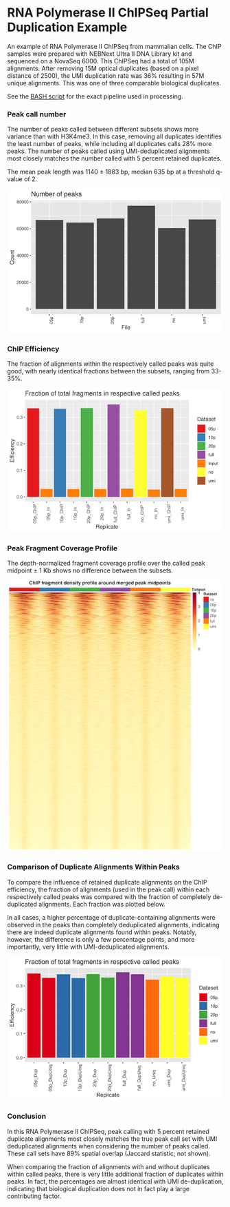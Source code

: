 # RNA Polymerase II ChIPSeq Partial Duplication Example

An example of RNA Polymerase II ChIPSeq from mammalian cells. The ChIP samples were
prepared with NEBNext Ultra II DNA Library kit and sequenced on a NovaSeq 6000. This
ChIPSeq had a total of 105M alignments. After removing 15M optical duplicates (based
on a pixel distance of 2500), the UMI duplication rate was 36% resulting in 57M
unique alignments. This was one of three comparable biological duplicates.

See the [BASH script](duplication_comparison_cmd.sh) for the exact pipeline used in 
processing.

### Peak call number

The number of peaks called between different subsets shows more variance than with
H3K4me3. In this case, removing all duplicates identifies the least number of peaks,
while including all duplicates calls 28% more peaks. The number of peaks called using
UMI-deduplicated alignments most closely matches the number called with 5 percent
retained duplicates. 

The mean peak length was 1140 ± 1883 bp, median 635 bp at a threshold q-value of 2. 

![RNAPol2_peak_number](RNAPol2.peak_number.png)


### ChIP Efficiency

The fraction of alignments within the respectively called peaks was quite good, with 
nearly identical fractions between the subsets, ranging from 33-35%. 

![RNAPol2_chip_efficiency](RNAPol2.chip_efficiency.png)


### Peak Fragment Coverage Profile

The depth-normalized fragment coverage profile over the called peak midpoint ± 1 Kb 
shows no difference between the subsets.

![RNAPol2_profile_fragment](RNAPol2_profile_fragment_hm.png)


### Comparison of Duplicate Alignments Within Peaks

To compare the influence of retained duplicate alignments on the ChIP efficiency, the
fraction of alignments (used in the peak call) within each respectively called peaks
was compared with the fraction of completely de-duplicated alignments. Each fraction
was plotted below.

In all cases, a higher percentage of duplicate-containing alignments were observed in
the peaks than completely deduplicated alignments, indicating there are indeed
duplicate alignments found within peaks. Notably, however, the difference is only a
few percentage points, and more importantly, very little with UMI-deduplicated
alignments. 

![RNAPol2_efficiency_comparison](RNAPol2_comparison.chip_efficiency.png)


### Conclusion

In this RNA Polymerase II ChIPSeq, peak calling with 5 percent retained duplicate 
alignments most closely matches the true peak call set with UMI deduplicated alignments
when considering the number of peaks called. These call sets have 89% spatial overlap 
(Jaccard statistic; not shown). 

When comparing the fraction of alignments with and without duplicates within called 
peaks, there is very little additional fraction of duplicates within peaks. In fact, 
the percentages are almost identical with UMI de-duplication, indicating that biological 
duplication does not in fact play a large contributing factor.




